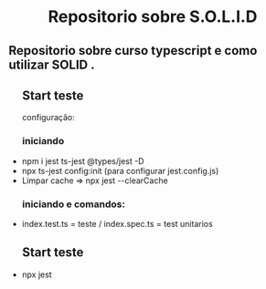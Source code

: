 <h1 align="center">Repositorio sobre S.O.L.I.D</h1>

<h2> Repositorio sobre curso typescript e como utilizar SOLID
.
</h2>

<ul>
<h2>Start teste</h2>
<p>configuração:</p>
 <h3>iniciando </h3>
<li> npm i jest ts-jest @types/jest  -D
<li> npx ts-jest config:init (para configurar jest.config.js)
<li>Limpar cache => npx jest --clearCache
 <h3>iniciando e comandos: </h3>
<li> index.test.ts = teste / index.spec.ts = test unitarios
<h2>Start teste</h2>
<li> npx jest
</ul>
